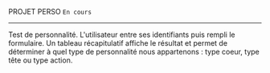 PROJET PERSO
`En cours`

--------
Test de personnalité. L'utilisateur entre ses identifiants puis rempli le formulaire. Un tableau récapitulatif affiche le résultat et permet de déterminer à quel type de personnalité nous appartenons : type coeur, type tête ou type action. 
